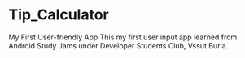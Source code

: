# Tip_Calculator
My First User-friendly App
This my first user input app learned from Android Study Jams under Developer Students Club, Vssut Burla.

